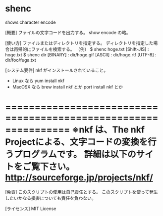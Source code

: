 shenc
=====

shows character encode

[概要]
ファイルの文字コードを出力する。
show encode の略。

[使い方]
ファイルまたはディレクトリを指定する。
ディレクトリを指定した場合は再帰的にファイルを検索する。
（例）
  $ shenc hoge.txt
    [Shift-JIS] : hoge.txt
  $ shenc dir
    [BINARY] : dir/hoge.gif
    [ASCII] : dir/hoge.rtf
    [UTF-8] : dir/foo/fuga.txt

[システム要件]
nkf がインストールされていること。
  - Linux なら yum install nkf
  - MacOSX なら brew install nkf とか port install nkf とか

===============================================================
※nkf は、The nkf Projectによる、文字コードの変換を行うプログラムです。
詳細は以下のサイトをご覧下さい。
　http://sourceforge.jp/projects/nkf/
===============================================================

[免責]
このスクリプトの使用は自己責任とする。
このスクリプトを使って発生したいかなる損害についても責任を負わない。

[ライセンス]
MIT License
